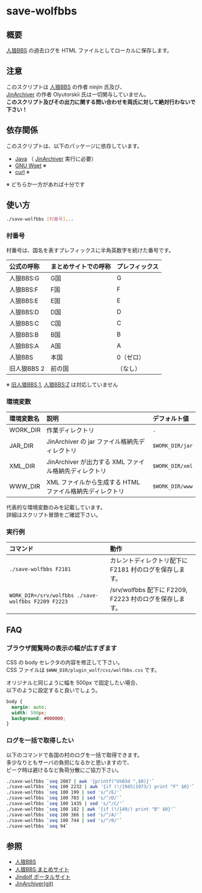 save-wolfbbs
============

概要
----

[人狼BBS](http://ninjinix.com/) の過去ログを HTML ファイルとしてローカルに保存します。

注意
----

このスクリプトは [人狼BBS](http://ninjinix.com/) の作者 ninjin 氏及び、  
[JinArchiver](https://ja.osdn.net/projects/jindolf/scm/git/JinArchiver/) の作者 Olyutorskii 氏は一切関与していません。  
**このスクリプト及びその出力に関する問い合わせを両氏に対して絶対行わないで下さい！**

依存関係
--------

このスクリプトは、以下のパッケージに依存しています。

* [Java](https://www.java.com/) （ [JinArchiver](https://ja.osdn.net/projects/jindolf/scm/git/JinArchiver/) 実行に必要）
* [GNU Wget](https://www.gnu.org/software/wget/) ※
* [curl](https://curl.se/) ※

※ どちらか一方があれば十分です

使い方
------

```sh
./save-wolfbbs [村番号]...
```

### 村番号

村番号は、国名を表すプレフィックスに半角英数字を続けた番号です。

公式の呼称  | まとめサイトでの呼称 | プレフィックス
:---------- | :------------------- | :-------------
人狼BBS:G   | G国                  | G
人狼BBS:F   | F国                  | F
人狼BBS:E   | E国                  | E
人狼BBS:D   | D国                  | D
人狼BBS:C   | C国                  | C
人狼BBS:B   | B国                  | B
人狼BBS:A   | A国                  | A
人狼BBS     | 本国                 | 0（ゼロ）
旧人狼BBS 2 | 前の国               | （なし）

※ [旧人狼BBS 1](http://ninjinix.x0.com/wolf_old/), [人狼BBS:Z](https://ninjinix.x0.com/wolfz/) は対応していません

### 環境変数

環境変数名 | 説明                                                     | デフォルト値
:--------- | :------------------------------------------------------- | :-----------
WORK_DIR   | 作業ディレクトリ                                         | `.`
JAR_DIR    | JinArchiver の jar ファイル格納先ディレクトリ            | `$WORK_DIR/jar`
XML_DIR    | JinArchiver が出力する XML ファイル格納先ディレクトリ    | `$WORK_DIR/xml`
WWW_DIR    | XML ファイルから生成する HTML ファイル格納先ディレクトリ | `$WORK_DIR/www`

代表的な環境変数のみを記載しています。  
詳細はスクリプト冒頭をご確認下さい。

### 実行例

コマンド                                           | 動作
:------------------------------------------------- | :---
`./save-wolfbbs F2181`                             | カレントディレクトリ配下に F2181 村のログを保存します。
`WORK_DIR=/srv/wolfbbs ./save-wolfbbs F2209 F2223` | /srv/wolfbbs 配下に F2209, F2223 村のログを保存します。

FAQ
----

### ブラウザ閲覧時の表示の幅が広すぎます

CSS の body セレクタの内容を修正して下さい。  
CSS ファイルは `$WWW_DIR/plugin_wolf/css/wolfbbs.css` です。

オリジナルと同じように幅を 500px で固定したい場合、  
以下のように設定すると良いでしょう。

```css
body {
  margin: auto;
  width: 500px;
  background: #000000;
}
```

### ログを一括で取得したい

以下のコマンドで各国の村のログを一括で取得できます。   
多少なりともサーバの負担になるかと思いますので、  
ピーク時は避けるなど負荷分散にご協力下さい。

```sh
./save-wolfbbs `seq 2087 | awk '{printf("G%03d ",$0)}'`                # G国（ G001 ～ G2087 ）
./save-wolfbbs `seq 100 2232 | awk '{if (!/1945|1973/) print "F" $0}'` # F国（ F100 ～ F2232、 F1945, F1973 は欠番）
./save-wolfbbs `seq 100 199 | sed 's/^/E/'`                            # E国（ E100 ～ E199 ）
./save-wolfbbs `seq 100 703 | sed 's/^/D/'`                            # D国（ D100 ～ D703 ）
./save-wolfbbs `seq 100 1435 | sed 's/^/C/'`                           # C国（ C100 ～ C1435 ）
./save-wolfbbs `seq 100 182 | awk '{if (!/149/) print "B" $0}'`        # B国（ B100 ～ B182、 B149 は欠番）
./save-wolfbbs `seq 100 366 | sed 's/^/A/'`                            # A国（ A100 ～ A366 ）
./save-wolfbbs `seq 100 744 | sed 's/^/0/'`                            # 本国（ 0100 ～ 0366 ）
./save-wolfbbs `seq 94`                                                # 前の国（ 1 ～ 94 ）
```

参照
----

* [人狼BBS](http://ninjinix.com/)
* [人狼BBS まとめサイト](https://wolfbbs.jp/)
* [Jindolf ポータルサイト](http://jindolf.osdn.jp/)
* [JinArchiver(git)](https://ja.osdn.net/projects/jindolf/scm/git/JinArchiver/)
